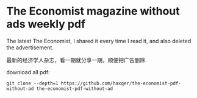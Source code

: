 # The Economist magazine without ads weekly pdf 



The latest The Economist, I shared it every time I read it, and also deleted the advertisement.


最新的经济学人杂志，看一期就分享一期，顺便把广告删除.


download all pdf:

`git clone --depth=1 https://github.com/haxqer/the-economist-pdf-without-ad the-economist-pdf-without-ad`

